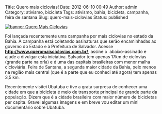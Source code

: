Title: Quero mais ciclovias!
Date: 2012-06-10 00:49
Author: admin
Category: ativismo, bicicleta
Tags: ativismo, bahia, bicicleta, campanha, feira de santana
Slug: quero-mais-ciclovias
Status: published

[![banner Quero Mais
Ciclovias](http://images.wille.blog.br/topo.jpg)](http://www.queromaisciclovias.com.br)

Foi lançada recentemente uma campanha por mais ciclovias no estado da
Bahia. A campanha está coletando assinaturas que serão encaminhadas ao
governo do Estado e à Prefeitura de Salvador. Acesse
**<http://www.queromaisciclovias.com.br/>**, assine o  abaixo-assinado e
ajude a divulgar esta iniciativa. Salvador tem apenas 17km de ciclovias
(grande parte na orla) e é uma das capitais brasileiras com menor malha
cicloviária. Feira de Santana, a segunda maior cidade da Bahia, pelo
menos na região mais central (que é a parte que eu conheci até agora)
tem apenas 3,5 km.

Recentemente visitei Ubatuba e tive a grata surpresa de conhecer uma
cidade em que a bicicleta é meio de transporte principal de grande parte
da população. Dizem que é a cidade brasileira com maior número de
bicicletas per capita. Gravei algumas imagens e em breve vou editar um
mini documentário sobre Ubatuba.
